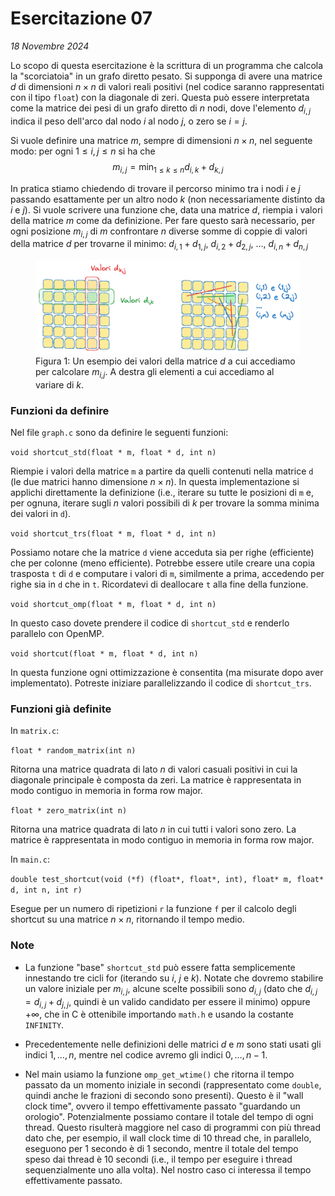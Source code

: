 # Esercitazione 07

_18 Novembre 2024_

Lo scopo di questa esercitazione è la scrittura di un programma che calcola la "scorciatoia" in un grafo diretto pesato. Si supponga di avere una matrice $d$ di dimensioni $n \times n$  di valori reali positivi (nel codice saranno rappresentati con il tipo ```float```) con la diagonale di zeri. Questa può essere interpretata come la matrice dei pesi di un grafo diretto di $n$ nodi, dove l'elemento $d_{i,j}$ indica il peso dell'arco dal nodo $i$ al nodo $j$, o zero se $i=j$.

Si vuole definire una matrice $m$, sempre di dimensioni $n \times n$, nel seguente modo: per ogni $1 \le i,j \le n$ si ha che
$$m_{i,j} = \min_{1 \le k \le n} d_{i,k} + d_{k,j}$$

In pratica stiamo chiedendo di trovare il percorso minimo tra i nodi $i$ e $j$ passando esattamente per un altro nodo $k$ (non necessariamente distinto da $i$ e $j$). Si vuole scrivere una funzione che, data una matrice $d$, riempia i valori della matrice $m$ come da definizione. Per fare questo sarà necessario, per ogni posizione $m_{i,j}$ di $m$ confrontare $n$ diverse somme di coppie di valori della matrice $d$ per trovarne il minimo: $d_{i,1} + d_{1,j}$, $d_{i,2} + d_{2,j}$, $\ldots$, $d_{i,n} + d_{n,j}$

<figure>
<img src="matrix_shortcut.png">
<figcaption>Figura 1: Un esempio dei valori della matrice <i>d</i> a cui accediamo per calcolare <i>m<sub>i,j</sub></i>. A destra gli elementi a cui accediamo al variare di <i>k</i>.</figcaption>
</figure>

### Funzioni da definire

Nel file ```graph.c``` sono da definire le seguenti funzioni:

```void shortcut_std(float * m, float * d, int n)```

Riempie i valori della matrice ```m``` a partire da quelli contenuti nella matrice ```d``` (le due matrici hanno dimensione $n \times n$). In questa implementazione si applichi direttamente la definizione (i.e., iterare su tutte le posizioni di ```m``` e, per ognuna, iterare sugli $n$ valori possibili di $k$ per trovare la somma minima dei valori in ```d```).

```void shortcut_trs(float * m, float * d, int n)```

Possiamo notare che la matrice ```d``` viene acceduta sia per righe (efficiente) che per colonne (meno efficiente). Potrebbe essere utile creare una copia trasposta ```t``` di ```d``` e computare i valori di ```m```, similmente a prima, accedendo per righe sia in ```d``` che in ```t```. Ricordatevi di deallocare ```t``` alla fine della funzione.

```void shortcut_omp(float * m, float * d, int n)```

In questo caso dovete prendere il codice di ```shortcut_std``` e renderlo parallelo con OpenMP.

```void shortcut(float * m, float * d, int n)```

In questa funzione ogni ottimizzazione è consentita (ma misurate dopo aver implementato). Potreste iniziare parallelizzando il codice di ```shortcut_trs```.

### Funzioni già definite

In ```matrix.c```:

```float * random_matrix(int n)```

Ritorna una matrice quadrata di lato $n$ di valori casuali positivi in cui la diagonale principale è composta da zeri. La matrice è rappresentata in modo contiguo in memoria in forma row major.

```float * zero_matrix(int n)```

Ritorna una matrice quadrata di lato $n$ in cui tutti i valori sono zero. La matrice è rappresentata in modo contiguo in memoria in forma row major.

In ```main.c```:

```double test_shortcut(void (*f) (float*, float*, int), float* m, float* d, int n, int r)```

Esegue per un numero di ripetizioni ```r``` la funzione ```f``` per il calcolo degli shortcut su una matrice $n \times n$, ritornando il tempo medio.

### Note

- La funzione "base" ```shortcut_std``` può essere fatta semplicemente innestando tre cicli for (iterando su $i$, $j$ e $k$). Notate che dovremo stabilire un valore iniziale per $m_{i,j}$, alcune scelte possibili sono $d_{i,j}$ (dato che $d_{i,j} = d_{i,j} + d_{j,j}$, quindi è un valido candidato per essere il minimo) oppure $+\infty$, che in C è ottenibile importando ```math.h``` e usando la costante ```INFINITY```.

- Precedentemente nelle definizioni delle matrici $d$ e $m$ sono stati usati gli indici $1, \ldots, n$, mentre nel codice avremo gli indici $0, \ldots, n{-}1$.

- Nel main usiamo la funzione ```omp_get_wtime()``` che ritorna il tempo passato da un momento iniziale in secondi (rappresentato come ```double```, quindi anche le frazioni di secondo sono presenti). Questo è il "wall clock time", ovvero il tempo effettivamente passato "guardando un orologio". Potenzialmente possiamo contare il totale del tempo di ogni thread. Questo risulterà maggiore nel caso di programmi con più thread dato che, per esempio, il wall clock time di $10$ thread che, in parallelo, eseguono per $1$ secondo è di $1$ secondo, mentre il totale del tempo speso dai thread è $10$ secondi (i.e., il tempo per eseguire i thread sequenzialmente uno alla volta). Nel nostro caso ci interessa il tempo effettivamente passato.